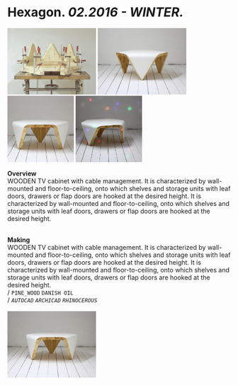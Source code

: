 
# Hexagon. _02.2016 - WINTER._  
<a href="https://ewwgene.github.io/projects/Hexagon"><img src="/projects/Hexagon/000.jpg" height="150"></a> <a href="https://ewwgene.github.io/projects/Hexagon"><img src="/projects/Hexagon/001.jpg" height="150"></a> <a href="https://ewwgene.github.io/projects/Hexagon"><img src="/projects/Hexagon/009.jpg" height="150"></a> <a href="https://ewwgene.github.io/projects/Hexagon"><img src="/projects/Hexagon/010.jpg" height="150"></a>   

**Overview**  
WOODEN TV cabinet with cable management. It is characterized by wall-mounted and floor-to-ceiling, onto which shelves and storage units with leaf doors, drawers or flap doors are hooked at the desired height. It is characterized by wall-mounted and floor-to-ceiling, onto which shelves and storage units with leaf doors, drawers or flap doors are hooked at the desired height.  
<br>
  

**Making**  
WOODEN TV cabinet with cable management. It is characterized by wall-mounted and floor-to-ceiling, onto which shelves and storage units with leaf doors, drawers or flap doors are hooked at the desired height. It is characterized by wall-mounted and floor-to-ceiling, onto which shelves and storage units with leaf doors, drawers or flap doors are hooked at the desired height.  
/
`PINE_WOOD` `DANISH OIL`   
/
_`AUTOCAD`_ _`ARCHICAD`_ _`RHINOCEROUS`_   
<br>
<a href="https://ewwgene.github.io/projects/Hexagon/Overview"><img src="/projects/Hexagon/Overview/002.jpg" height="150"></a> 
